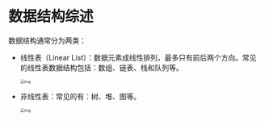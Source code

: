 # 数据结构综述

数据结构通常分为两类：

- 线性表（Linear List）：数据元素成线性排列，最多只有前后两个方向。常见的线性表数据结构包括：数组、链表、栈和队列等。

  <img src="https://static001.geekbang.org/resource/image/b6/77/b6b71ec46935130dff5c4b62cf273477.jpg" alt="img" style="zoom:50%;" />

- 非线性表：常见的有：树、堆、图等。

  <img src="https://static001.geekbang.org/resource/image/6e/69/6ebf42641b5f98f912d36f6bf86f6569.jpg" alt="img" style="zoom:50%;" />